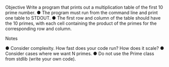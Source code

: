 Objective
Write a program that prints out a multiplication table of the first 10 prime number.
● The program must run from the command line and print one table to
STDOUT.
● The first row and column of the table should have the 10 primes, with each
cell containing the product of the primes for the corresponding row and
column.

Notes

● Consider complexity. How fast does your code run? How does it scale?
● Consider cases where we want N primes.
● Do not use the Prime class from stdlib (write your own code).
